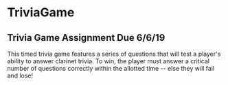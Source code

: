 # TriviaGame
Trivia Game Assignment Due 6/6/19
---------------------------------

This timed trivia game features a series of questions that will test a player's ability to answer clarinet trivia. To win, the player must answer a critical number of questions correctly within the allotted time -- else they will fail and lose!
